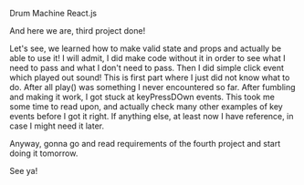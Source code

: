 Drum Machine React.js


And here we are, third project done!

Let's see, we learned how to make valid state and props and actually be able to use it! I will admit, I did make
code without it in order to see what I need to pass and what I don't need to pass. Then I did simple click event 
which played out sound! This is first part where I just did not know what to do. After all play() was something
I never encountered so far. After fumbling and making it work, I got stuck at keyPressDOwn events. This took me some
time to read upon, and actually check many other examples of key events before I got it right. If anything else, 
at least now I have reference, in case I might need it later.

Anyway, gonna go and read requirements of the fourth project and start doing it tomorrow.

See ya!
